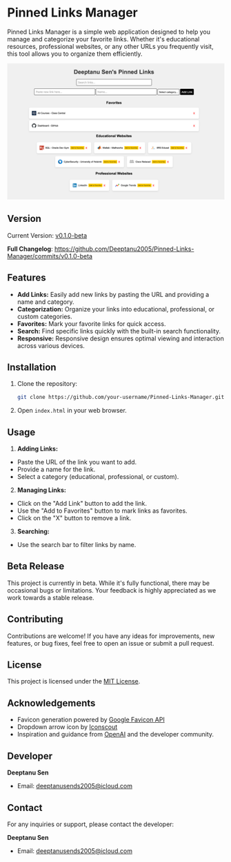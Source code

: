 # Pinned Links Manager

Pinned Links Manager is a simple web application designed to help you manage and categorize your favorite links. Whether it's educational resources, professional websites, or any other URLs you frequently visit, this tool allows you to organize them efficiently.

![Pinned Links Manager Preview](images/preview.png)

## Version

Current Version: [v0.1.0-beta](https://github.com/Deeptanu2005/Pinned-Links-Manager/releases/tag/v0.1.0-beta)

**Full Changelog**: https://github.com/Deeptanu2005/Pinned-Links-Manager/commits/v0.1.0-beta

## Features

- **Add Links:** Easily add new links by pasting the URL and providing a name and category.
- **Categorization:** Organize your links into educational, professional, or custom categories.
- **Favorites:** Mark your favorite links for quick access.
- **Search:** Find specific links quickly with the built-in search functionality.
- **Responsive:** Responsive design ensures optimal viewing and interaction across various devices.

## Installation

1. Clone the repository:

   ```bash
   git clone https://github.com/your-username/Pinned-Links-Manager.git
   ```

2. Open `index.html` in your web browser.

## Usage

1. **Adding Links:**
- Paste the URL of the link you want to add.
- Provide a name for the link.
- Select a category (educational, professional, or custom).

2. **Managing Links:**
- Click on the "Add Link" button to add the link.
- Use the "Add to Favorites" button to mark links as favorites.
- Click on the "X" button to remove a link.

3. **Searching:**
- Use the search bar to filter links by name.

## Beta Release

This project is currently in beta. While it's fully functional, there may be occasional bugs or limitations. Your feedback is highly appreciated as we work towards a stable release.

## Contributing

Contributions are welcome! If you have any ideas for improvements, new features, or bug fixes, feel free to open an issue or submit a pull request.

## License

This project is licensed under the [MIT License](LICENSE).

## Acknowledgements

- Favicon generation powered by [Google Favicon API](https://www.google.com/s2/favicons?sz=64&domain_url={url})
- Dropdown arrow icon by [Iconscout](https://iconscout.com/icon/drop-down-arrow-6)
- Inspiration and guidance from [OpenAI](https://openai.com) and the developer community.

## Developer

**Deeptanu Sen**
- Email: [deeptanusends2005@icloud.com](mailto:deeptanusends2005@icloud.com)

## Contact

For any inquiries or support, please contact the developer:

**Deeptanu Sen**
- Email: [deeptanusends2005@icloud.com](mailto:deeptanusends2005@icloud.com)
